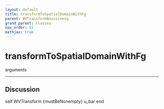 ```yaml
---
layout: default
title: transformToSpatialDomainWithFg
parent: WVTransformBoussinesq
grand_parent: Classes
nav_order: 55
mathjax: true
---
```


#  transformToSpatialDomainWithFg

arguments


---

## Discussion
self WVTransform {mustBeNonempty}
      u_bar
  end

